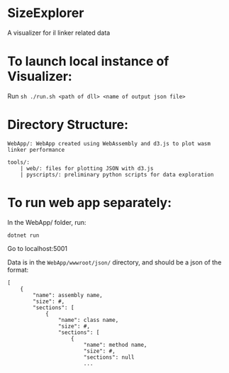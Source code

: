 # SizeExplorer

A visualizer for il linker related data

# To launch local instance of Visualizer:
Run `sh ./run.sh <path of dll> <name of output json file>`

# Directory Structure:
```
WebApp/: WebApp created using WebAssembly and d3.js to plot wasm linker performance

tools/:
    | web/: files for plotting JSON with d3.js
    | pyscripts/: preliminary python scripts for data exploration
```

# To run web app separately:
In the WebApp/ folder, run:

`dotnet run`

Go to localhost:5001

Data is in the `WebApp/wwwroot/json/` directory, and should be a json of the format:

```
[
    {
        "name": assembly name,
        "size": #,
        "sections": [
            {
                "name": class name,
                "size": #,
                "sections": [
                    {
                        "name": method name,
                        "size": #,
                        "sections": null
                        ...
```
